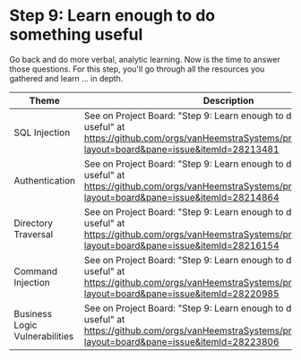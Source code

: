 # Step 9: Learn enough to do something useful

Go back and do more verbal, analytic learning. Now is the time to answer those questions. For this step, you'll go through all the resources you gathered and learn ... in depth.

| Theme | Description |
| --- | --- |
| SQL Injection | See on Project Board: "Step 9: Learn enough to do something useful" at https://github.com/orgs/vanHeemstraSystems/projects/18/views/1?layout=board&pane=issue&itemId=28213481 |
| Authentication | See on Project Board: "Step 9: Learn enough to do something useful" at https://github.com/orgs/vanHeemstraSystems/projects/19/views/1?layout=board&pane=issue&itemId=28214864 |
| Directory Traversal | See on Project Board: "Step 9: Learn enough to do something useful" at https://github.com/orgs/vanHeemstraSystems/projects/20/views/1?layout=board&pane=issue&itemId=28216154 |
| Command Injection | See on Project Board: "Step 9: Learn enough to do something useful" at https://github.com/orgs/vanHeemstraSystems/projects/21/views/1?layout=board&pane=issue&itemId=28220985 |
| Business Logic Vulnerabilities | See on Project Board: "Step 9: Learn enough to do something useful" at https://github.com/orgs/vanHeemstraSystems/projects/22/views/1?layout=board&pane=issue&itemId=28223806 |

